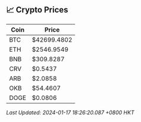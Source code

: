 ## 📈 Crypto Prices

| Coin | Price |
| ---- | ----- |
| BTC | $42699.4802 |
| ETH | $2546.9549 |
| BNB | $309.8287 |
| CRV | $0.5437 |
| ARB | $2.0858 |
| OKB | $54.4607 |
| DOGE | $0.0806 |

_Last Updated: 2024-01-17 18:26:20.087 +0800 HKT_